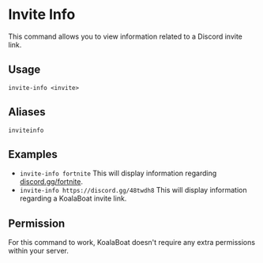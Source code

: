 # Invite Info
This command allows you to view information related to a Discord invite link.

## Usage
`invite-info <invite>`

## Aliases
`inviteinfo`

## Examples
- `invite-info fortnite` This will display information regarding [discord.gg/fortnite](https://discord.gg/fortnite).
- `invite-info https://discord.gg/48twdh8` This will display information regarding a KoalaBoat invite link.

## Permission
For this command to work, KoalaBoat doesn't require any extra permissions within your server.
